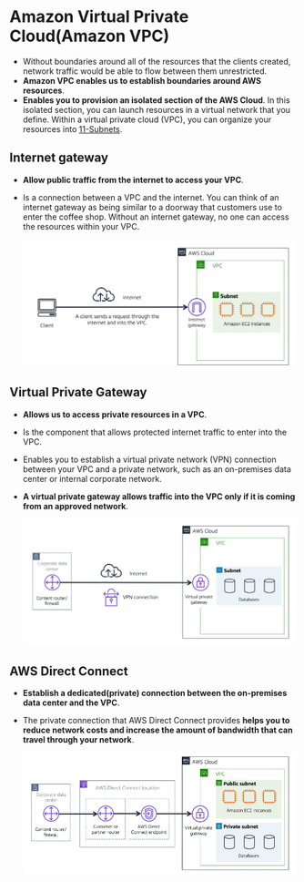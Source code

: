 # Amazon Virtual Private Cloud(Amazon VPC)
- Without boundaries around all of the resources that the clients created, network traffic would be able to flow between them unrestricted.
- **Amazon VPC enables us to establish boundaries around AWS resources**.
- **Enables you to provision an isolated section of the AWS Cloud**. In this isolated section, you can launch resources in a virtual network that you define. Within a virtual private cloud (VPC), you can organize your resources into [11-Subnets](AWS/Cloud%20Practitioner%20(CLF-C02)/04-Networking/11-Subnets.md). 

## Internet gateway
- **Allow public traffic from the internet to access your VPC**.
- Is a connection between a VPC and the internet. You can think of an internet gateway as being similar to a doorway that customers use to enter the coffee shop. Without an internet gateway, no one can access the resources within your VPC.

	![internet_gateway](../img/internet_gateway.png)

## Virtual Private Gateway
- **Allows us to access private resources in a VPC**.
- Is the component that allows protected internet traffic to enter into the VPC.
- Enables you to establish a virtual private network (VPN) connection between your VPC and a private network, such as an on-premises data center or internal corporate network. 
- **A virtual private gateway allows traffic into the VPC only if it is coming from an approved network**.

	![virtual_private_gateway](../img/virtual_private_gateway.png)

## AWS Direct Connect
- **Establish a dedicated(private) connection between the on-premises data center and the VPC**.
- The private connection that AWS Direct Connect provides **helps you to reduce network costs and increase the amount of bandwidth that can travel through your network**.

	![aws_direct_connect](../img/aws_direct_connect.png)